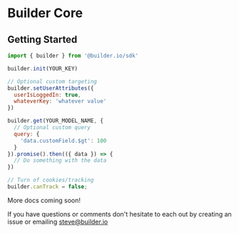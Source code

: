 # Builder Core

## Getting Started

```javascript
import { builder } from '@builder.io/sdk'

builder.init(YOUR_KEY)

// Optional custom targeting
builder.setUserAttributes({
  userIsLoggedIn: true,
  whateverKey: 'whatever value'
})

builder.get(YOUR_MODEL_NAME, {
  // Optional custom query
  query: {
    'data.customField.$gt': 100
  }
}).promise().then(({ data }) => {
  // Do something with the data
})

// Turn of cookies/tracking
builder.canTrack = false;
```

More docs coming soon!

If you have questions or comments don't hesitate to each out by creating an issue or emailing steve@builder.io

